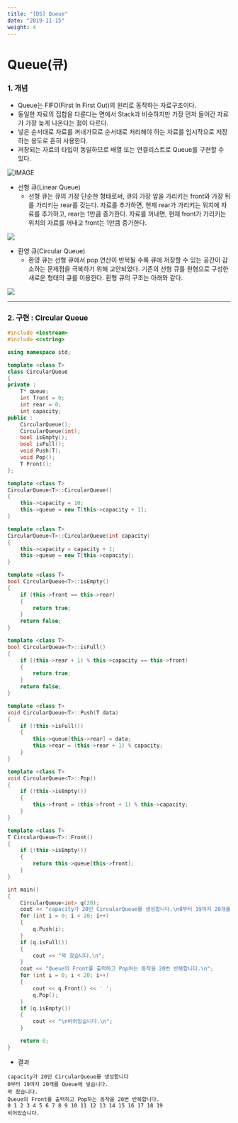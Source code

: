 ```yaml
---
title: "[DS] Queue"
date: "2019-11-15"
weight: 4
---
```


# Queue(큐)

### 1. 개념
- Queue는 FIFO(First In First Out)의 원리로 동작하는 자료구조이다.
- 동일한 자료의 집합을 다룬다는 면에서 Stack과 비슷하지만 가장 먼저 들어간 자료가 가장 늦게 나온다는 점이 다르다.
- 넣은 순서대로 자료를 꺼내가므로 순서대로 처리해야 하는 자료를 임시작으로 저장하는 용도로 흔히 사용한다.
- 저장되는 자료의 타입이 동일하므로 배열 또는 연결리스트로 Queue를 구현할 수 있다.

![IMAGE](/images/queue1.png)

- 선형 큐(Linear Queue)
	- 선형 큐는 큐의 가장 단순한 형태로써, 큐의 가장 앞을 가리키는 front와 가장 뒤를 가리키는 rear를 갖는다. 자료를 추가하면, 현재 rear가 가리키는 위치에 자료를 추가하고, rear는 1만큼 증가한다. 자료를 꺼내면, 현재 front가 가리키는 위치의 자료를 꺼내고 front는 1만큼 증가한다.


![](/images/queue2.png)

- 환영 큐(Circular Queue)
	- 환영 큐는 선형 큐에서 pop 연산이 반복될 수록 큐에 저장할 수 있는 공간이 감소하는 문제점을 극복하기 위해 고안되었다. 기존의 선형 큐를 원형으로 구성한 새로운 형태의 큐를 이용한다. 환형 큐의 구조는 아래와 같다.

![](/images/queue3.png)

---
### 2. 구현 : Circular Queue


```cpp
#include <iostream>
#include <cstring>

using namespace std;

template <class T>
class CircularQueue
{
private :
	T* queue;
	int front = 0;
	int rear = 0;
	int capacity;
public :
	CircularQueue();
	CircularQueue(int);
	bool isEmpty();
	bool isFull();
	void Push(T);
	void Pop();
	T Front();
};

template <class T>
CircularQueue<T>::CircularQueue()
{
	this->capacity = 10;
	this->queue = new T[this->capacity + 1];
}

template <class T>
CircularQueue<T>::CircularQueue(int capacity)
{
	this->capacity = capacity + 1;
	this->queue = new T[this->capacity];
}

template <class T>
bool CircularQueue<T>::isEmpty()
{
	if (this->front == this->rear)
	{
		return true;
	}
	return false;
}

template <class T>
bool CircularQueue<T>::isFull()
{
	if ((this->rear + 1) % this->capacity == this->front)
	{
		return true;
	}
	return false;
}

template <class T>
void CircularQueue<T>::Push(T data)
{
	if (!this->isFull())
	{
		this->queue[this->rear] = data;
		this->rear = (this->rear + 1) % capacity;
	}
}

template <class T>
void CircularQueue<T>::Pop()
{
	if (!this->isEmpty())
	{
		this->front = (this->front + 1) % this->capacity;
	}
}

template <class T>
T CircularQueue<T>::Front()
{
	if (!this->isEmpty())
	{
		return this->queue[this->front];
	}
}

int main()
{
	CircularQueue<int> q(20);
	cout << "capacity가 20인 CircularQueue를 생성합니다.\n0부터 19까지 20개를 Queue에 넣습니다.\n";
	for (int i = 0; i < 20; i++)
	{
		q.Push(i);
	}
	if (q.isFull())
	{
		cout << "꽉 찼습니다.\n";
	}
	cout << "Queue의 Front를 출력하고 Pop하는 동작을 20번 반복합니다.\n";
	for (int i = 0; i < 20; i++)
	{
		cout << q.Front() << ' ';
		q.Pop();
	}
	if (q.isEmpty())
	{
		cout << "\n비어있습니다.\n";
	}

	return 0;
}
```
- 결과
```
capacity가 20인 CircularQueue를 생성합니다
0부터 19까지 20개를 Queue에 넣습니다.
꽉 찼습니다.
Queue의 Front를 출력하고 Pop하는 동작을 20번 반복합니다.
0 1 2 3 4 5 6 7 8 9 10 11 12 13 14 15 16 17 18 19
비어있습니다.
```